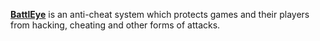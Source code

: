 [**BattlEye**](https://www.battleye.com/) is an anti-cheat system which protects games and their players from hacking, cheating and other forms of attacks. 